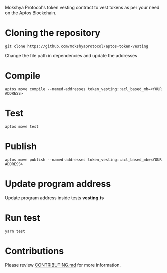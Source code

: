 Mokshya Protocol's token vesting contract to vest tokens as per your need on the Aptos Blockchain.
# Cloning the repository

``` git clone https://github.com/mokshyaprotocol/aptos-token-vesting ```

Change the file path in dependencies and update the addresses 

# Compile

``` aptos move compile --named-addresses token_vesting::acl_based_mb=<YOUR ADDRESS> ```

# Test

``` aptos move test ```

# Publish

```aptos move publish --named-addresses token_vesting::acl_based_mb=<YOUR ADDRESS> ```

# Update program address

Update program address inside tests **vesting.ts** 

# Run test

```yarn test```

# Contributions

Please review [CONTRIBUTING.md](./CONTRIBUTING.md) for more information.
